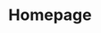---
layout: frontend-template-documentation
sectionKey: Frontend templates
eleventyNavigation:
  parent: Frontend templates
title: Homepage
---